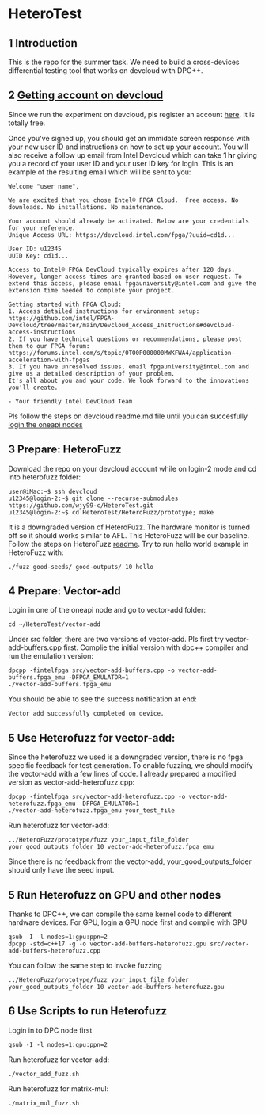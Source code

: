 # HeteroTest

## 1 Introduction

This is the repo for the summer task. We need to build a cross-devices differential testing tool that works on devcloud with DPC++.

## 2 [Getting account on devcloud](https://github.com/intel/FPGA-Devcloud/blob/master/main/Devcloud_Access_Instructions/README.md)

Since we run the experiment on devcloud, pls register an account [here](https://devcloud.intel.com/oneapi/get_started/). It is totally free.

Once you've signed up, you should get an immidate screen response with your new user ID and instructions on how to set up your account. You will also receive a follow up email from Intel Devcloud which can take **1 hr** giving you a record of your user ID and your user ID key for login. This is an example of the resulting email which will be sent to you:

```
Welcome "user name",

We are excited that you chose Intel® FPGA Cloud.  Free access. No downloads. No installations. No maintenance. 

Your account should already be activated. Below are your credentials for your reference. 
Unique Access URL: https://devcloud.intel.com/fpga/?uuid=cd1d...

User ID: u12345
UUID Key: cd1d...

Access to Intel® FPGA DevCloud typically expires after 120 days. However, longer access times are granted based on user request. To extend this access, please email fpgauniversity@intel.com and give the extension time needed to complete your project.

Getting started with FPGA Cloud:
1. Access detailed instructions for environment setup: https://github.com/intel/FPGA-Devcloud/tree/master/main/Devcloud_Access_Instructions#devcloud-access-instructions
2. If you have technical questions or recommendations, please post them to our FPGA forum: https://forums.intel.com/s/topic/0TO0P000000MWKFWA4/application-acceleration-with-fpgas
3. If you have unresolved issues, email fpgauniversity@intel.com and give us a detailed description of your problem.
It's all about you and your code. We look forward to the innovations you'll create.

- Your friendly Intel DevCloud Team 
```

Pls follow the steps on devcloud readme.md file until you can succesfully [login the oneapi nodes](https://github.com/intel/FPGA-Devcloud/blob/master/main/Devcloud_Access_Instructions/README.md#50-connecting-to-servers-running-fpga-development-software)

## 3 Prepare: HeteroFuzz

Download the repo on your devcloud account while on login-2 mode and cd into heterofuzz folder:
```
user@iMac:~$ ssh devcloud
u12345@login-2:~$ git clone --recurse-submodules https://github.com/wjy99-c/HeteroTest.git
u12345@login-2:~$ cd HeteroTest/HeteroFuzz/prototype; make
```
It is a downgraded version of HeteroFuzz. The hardware monitor is turned off so it should works similar to AFL. This HeteroFuzz will be our baseline. Follow the steps on HeteroFuzz [readme](https://github.com/UCLA-SEAL/HeteroFuzz/blob/main/readme.md). Try to run hello world example in HeteroFuzz with:

```
./fuzz good-seeds/ good-outputs/ 10 hello
```

## 4 Prepare: Vector-add

Login in one of the oneapi node and go to vector-add folder:

```
cd ~/HeteroTest/vector-add
```
Under src folder, there are two versions of vector-add. Pls first try vector-add-buffers.cpp first. Complie the initial version with dpc++ compiler and run the emulation version:

```
dpcpp -fintelfpga src/vector-add-buffers.cpp -o vector-add-buffers.fpga_emu -DFPGA_EMULATOR=1
./vector-add-buffers.fpga_emu
```
You should be able to see the success notification at end:
```
Vector add successfully completed on device.
```

## 5 Use Heterofuzz for vector-add:

Since the heterofuzz we used is a downgraded version, there is no fpga specific feedback for test generation. To enable fuzzing, we should modify the vector-add with a few lines of code. I already prepared a modified version as vector-add-heterofuzz.cpp:
```
dpcpp -fintelfpga src/vector-add-heterofuzz.cpp -o vector-add-heterofuzz.fpga_emu -DFPGA_EMULATOR=1
./vector-add-heterofuzz.fpga_emu your_test_file
```
Run heterofuzz for vector-add:
```
../HeteroFuzz/prototype/fuzz your_input_file_folder your_good_outputs_folder 10 vector-add-heterofuzz.fpga_emu 
```
Since there is no feedback from the vector-add, your_good_outputs_folder should only have the seed input.

## 5 Run Heterofuzz on GPU and other nodes

Thanks to DPC++, we can compile the same kernel code to different hardware devices. For GPU, login a GPU node first and compile with GPU
```
qsub -I -l nodes=1:gpu:ppn=2
dpcpp -std=c++17 -g -o vector-add-buffers-heterofuzz.gpu src/vector-add-buffers-heterofuzz.cpp
```
You can follow the same step to invoke fuzzing
```
../HeteroFuzz/prototype/fuzz your_input_file_folder your_good_outputs_folder 10 vector-add-buffers-heterofuzz.gpu
```

## 6 Use Scripts to run Heterofuzz
Login in to DPC node first
```
qsub -I -l nodes=1:gpu:ppn=2
```
Run heterofuzz for vector-add:
```
./vector_add_fuzz.sh
```
Run heterofuzz for matrix-mul:
```
./matrix_mul_fuzz.sh
```
